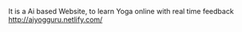 It is a Ai based Website, to learn Yoga online with real time feedback 
http://aiyogguru.netlify.com/
